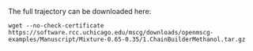 The full trajectory can be downloaded here: 

```
wget --no-check-certificate https://software.rcc.uchicago.edu/mscg/downloads/openmscg-examples/Manuscript/Mixture-0.65-0.35/1.ChainBuilderMethanol.tar.gz
```

